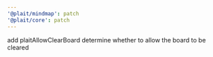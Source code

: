 ```yaml
---
'@plait/mindmap': patch
'@plait/core': patch
---
```


add plaitAllowClearBoard determine whether to allow the board to be cleared
